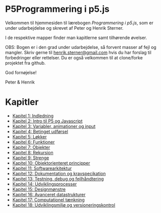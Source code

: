 # P5Programmering i p5.js

Velkommen til hjemmesiden til lærebogen *Programmering i p5.js*, som er under udarbejdelse og skrevet af Peter og Henrik Sterner. 

I de respektive mapper finder man kapitlerne samt tilhørende øvelser.

OBS: Bogen er i den grad under udarbejdelse, så forvent masser af fejl og mangler. Skriv gerne til henrik.sterner@gmail.com hvis du har forslag til forbedringer eller rettelser. Du er også velkommen til at clone/forke projektet fra github.

God fornøjelse!

Peter & Henrik


# Kapitler

- [Kapitel 1: Indledning](kap1/kap1.md)
- [Kapitel 2: Intro til P5 og Javascript](kap2/kap2.md)
- [Kapitel 3: Variabler, animationer og input](kap3/kap3.md)
- [Kapitel 4: Betinget udførsel](kap4/kap4.md)
- [Kapitel 5: Løkker](kap5/kap5.md)
- [Kapitel 6: Funktioner](kap6/kap6.md)
- [Kapitel 7: Objekter](kap7/kap7.md)
- [Kapitel 8: Rekursion](kap8/kap8.md)
- [Kapitel 9: Strenge](kap9/kap9.md)
- [Kapitel 10: Objektorienteret principper](kap10/kap10.md)
- [Kapitel 11: Softwarearkitektur](kap10/kap11.md)
- [Kapitel 12: Dokumentation og kravspecikation](kap11/kap12.md)
- [Kapitel 13: Testning, debug og fejlhåndtering](kap13/kap13.md)
- [Kapitel 14: Udviklingsprocesser](kap14/kap14.md)
- [Kapitel 15: Designmønstre](kap10/kap10.md)
- [Kapitel 16: Avanceret datastrukturer](kap10/kap10.md)
- [Kapitel 17: Computationel tænkning](kap10/kap10.md)
- [Kapitel 18: Udviklingsmiljø og versioneringskontrol](kap18/kap18.md)

